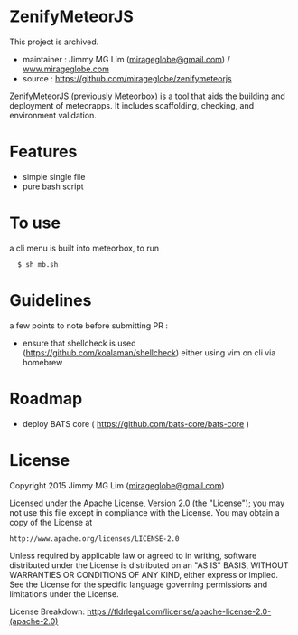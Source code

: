 # ZenifyMeteorJS #

This project is archived.

- maintainer : Jimmy MG Lim (mirageglobe@gmail.com) / www.mirageglobe.com
- source : https://github.com/mirageglobe/zenifymeteorjs

ZenifyMeteorJS (previously Meteorbox) is a tool that aids the building and deployment of meteorapps. It includes scaffolding, checking, and environment validation.

# Features #

- simple single file
- pure bash script

# To use #

a cli menu is built into meteorbox, to run
```
  $ sh mb.sh
```

# Guidelines #

a few points to note before submitting PR :

- ensure that shellcheck is used (https://github.com/koalaman/shellcheck) either using vim on cli via homebrew

# Roadmap #

- deploy BATS core ( https://github.com/bats-core/bats-core )

# License

Copyright 2015 Jimmy MG Lim (mirageglobe@gmail.com)

Licensed under the Apache License, Version 2.0 (the "License");
you may not use this file except in compliance with the License.
You may obtain a copy of the License at

    http://www.apache.org/licenses/LICENSE-2.0

Unless required by applicable law or agreed to in writing, software
distributed under the License is distributed on an "AS IS" BASIS,
WITHOUT WARRANTIES OR CONDITIONS OF ANY KIND, either express or implied.
See the License for the specific language governing permissions and
limitations under the License.

License Breakdown: https://tldrlegal.com/license/apache-license-2.0-(apache-2.0)
